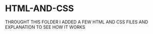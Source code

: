 # HTML-AND-CSS
THROUGHT THIS FOLDER I ADDED A FEW HTML AND CSS FILES AND EXPLANATION TO SEE HOW IT WORKS
